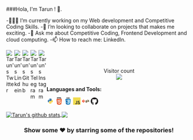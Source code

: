 ###Hola, I'm Tarun ! 👋.

-👨🏻‍💻 I’m currently working on my Web development and Competitive Coding Skills.
-👯 I’m looking to collaborate on projects that makes me exciting.
-💬 Ask me about Competitive Coding, Frontend Development and cloud computing.
-📫 How to reach me: LinkedIn.

<a href="https://twitter.com/TarunLunia1">
  <img align="left" alt="Tarun's Twitter" width="22px" src="https://cdn.jsdelivr.net/npm/simple-icons@v3/icons/twitter.svg" />
</a>
<a href="https://www.linkedin.com/in/tarun-lunia-630871194/">
  <img align="left" alt="Tarun's Linkdein" width="22px" src="https://cdn.jsdelivr.net/npm/simple-icons@v3/icons/linkedin.svg" />
</a>
<a href="https://github.com/tarunlunia22">
  <img align="left" alt="Tarun's Github" width="22px" src="https://cdn.jsdelivr.net/npm/simple-icons@v3/icons/github.svg" />
</a>
<a href="https://t.me/Tarunlunia22">
  <img align="left" alt="Tarun's Telegram" width="22px" src="https://cdn.jsdelivr.net/npm/simple-icons@v3/icons/telegram.svg" />
</a>
<a href="https://www.instagram.com/tarun.lunia22/">
  <img align="left" alt="Tarun's Instagram" width="22px" src="https://cdn.jsdelivr.net/npm/simple-icons@v3/icons/instagram.svg" />
</a>

<br/>
<br/>

<p align="center"> 
  Visitor count<br>
  <img src="https://profile-counter.glitch.me/tarunlunia22/count.svg" />
</p>

**Languages and Tools:**  

<code><img height="20" src="https://raw.githubusercontent.com/github/explore/80688e429a7d4ef2fca1e82350fe8e3517d3494d/topics/python/python.png"></code>
<code><img height="20" src="https://raw.githubusercontent.com/github/explore/80688e429a7d4ef2fca1e82350fe8e3517d3494d/topics/html/html.png"></code>
<code><img height="20" src="https://raw.githubusercontent.com/github/explore/80688e429a7d4ef2fca1e82350fe8e3517d3494d/topics/css/css.png"></code>
<code><img height="20" src="https://raw.githubusercontent.com/github/explore/80688e429a7d4ef2fca1e82350fe8e3517d3494d/topics/javascript/javascript.png"></code>
<code><img height="20" src="https://raw.githubusercontent.com/github/explore/80688e429a7d4ef2fca1e82350fe8e3517d3494d/topics/git/git.png"></code>
<code><img height="20" src="https://raw.githubusercontent.com/github/explore/78df643247d429f6cc873026c0622819ad797942/topics/github/github.png"></code>  

<a href="https://github.com/anuraghazra/github-readme-stats">
  <img align="center" src="https://github-readme-stats.vercel.app/api?username=tarunlunia22&show_icons=true&include_all_commits=true&theme=radical" alt="Tarun's github stats" />
</a>
<a href="https://github.com/anuraghazra/github-readme-stats">
  <img align="center" src="https://github-readme-stats.vercel.app/api/top-langs/?username=tarunlunia22&theme=radical&hide_langs_below=1""/>
</a>

<div align="center">

### Show some ❤️ by starring some of the repositories!

</div>
